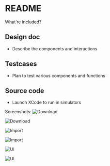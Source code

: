 # README #
What're included?

## Design doc ##

* Describe the components and interactions

## Testcases ##

* Plan to test various components and functions

## Source code ##

* Launch XCode to run in simulators


Screenshots:
![Download](https://github.com/victorzengsfbay/ProductCatalog/blob/main/Simulator%20Screen%20Shot%20-%20iPod%20touch%20(7th%20generation)%20-%202022-07-16%20at%2013.19.20.png)

![Download](https://github.com/victorzengsfbay/ProductCatalog/blob/main/Simulator%20Screen%20Shot%20-%20iPod%20touch%20(7th%20generation)%20-%202022-07-16%20at%2013.19.51.png)

![Import](https://github.com/victorzengsfbay/ProductCatalog/blob/main/Simulator%20Screen%20Shot%20-%20iPod%20touch%20(7th%20generation)%20-%202022-07-16%20at%2013.20.36.png)

![Import](https://github.com/victorzengsfbay/ProductCatalog/blob/main/Simulator%20Screen%20Shot%20-%20iPod%20touch%20(7th%20generation)%20-%202022-07-16%20at%2013.20.48.png)

![UI](https://github.com/victorzengsfbay/ProductCatalog/blob/main/Simulator%20Screen%20Shot%20-%20iPod%20touch%20(7th%20generation)%20-%202022-07-16%20at%2013.21.21.png)

![UI](https://github.com/victorzengsfbay/ProductCatalog/blob/main/Simulator%20Screen%20Shot%20-%20iPod%20touch%20(7th%20generation)%20-%202022-07-16%20at%2013.21.28.png)

